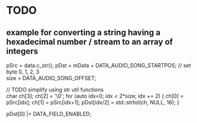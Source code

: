 # TODO

## example for converting a string having a hexadecimal number / stream to an array of integers
  pSrc = data.c_str();
  pDst = mData + DATA_AUDIO_SONG_STARTPOS; // set byte 0, 1, 2, 3                                                                                                             
  size = DATA_AUDIO_SONG_OFFSET;

// TODO simplify using str util functions                                                                                                                                     
  char ch[3]; ch[2] = '\0';
  for (auto idx=0; idx < 2*size; idx += 2)
    {
      ch[0] = pSrc[idx];
      ch[1] = pSrc[idx+1];
      pDst[idx/2] = std::strtol(ch, NULL, 16);
    }

  pDst[0] |= DATA_FIELD_ENABLED;

